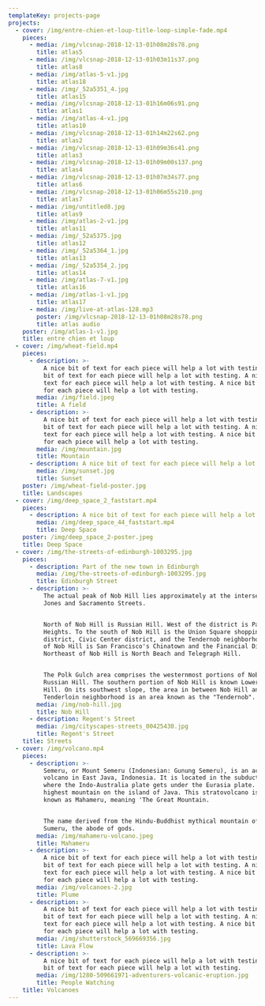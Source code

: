 ```yaml
---
templateKey: projects-page
projects:
  - cover: /img/entre-chien-et-loup-title-loop-simple-fade.mp4
    pieces:
      - media: /img/vlcsnap-2018-12-13-01h08m28s78.png
        title: atlas5
      - media: /img/vlcsnap-2018-12-13-01h03m11s37.png
        title: atlas8
      - media: /img/atlas-5-v1.jpg
        title: atlas18
      - media: /img/_52a5351_4.jpg
        title: atlas15
      - media: /img/vlcsnap-2018-12-13-01h16m06s91.png
        title: atlas1
      - media: /img/atlas-4-v1.jpg
        title: atlas10
      - media: /img/vlcsnap-2018-12-13-01h14m22s62.png
        title: atlas2
      - media: /img/vlcsnap-2018-12-13-01h09m36s41.png
        title: atlas3
      - media: /img/vlcsnap-2018-12-13-01h09m00s137.png
        title: atlas4
      - media: /img/vlcsnap-2018-12-13-01h07m34s77.png
        title: atlas6
      - media: /img/vlcsnap-2018-12-13-01h06m55s210.png
        title: atlas7
      - media: /img/untitled8.jpg
        title: atlas9
      - media: /img/atlas-2-v1.jpg
        title: atlas11
      - media: /img/_52a5375.jpg
        title: atlas12
      - media: /img/_52a5364_1.jpg
        title: atlas13
      - media: /img/_52a5354_2.jpg
        title: atlas14
      - media: /img/atlas-7-v1.jpg
        title: atlas16
      - media: /img/atlas-1-v1.jpg
        title: atlas17
      - media: /img/live-at-atlas-128.mp3
        poster: /img/vlcsnap-2018-12-13-01h08m28s78.png
        title: atlas audio
    poster: /img/atlas-1-v1.jpg
    title: entre chien et loup
  - cover: /img/wheat-field.mp4
    pieces:
      - description: >-
          A nice bit of text for each piece will help a lot with testing. A nice
          bit of text for each piece will help a lot with testing. A nice bit of
          text for each piece will help a lot with testing. A nice bit of text
          for each piece will help a lot with testing.
        media: /img/field.jpeg
        title: A field
      - description: >-
          A nice bit of text for each piece will help a lot with testing. A nice
          bit of text for each piece will help a lot with testing. A nice bit of
          text for each piece will help a lot with testing. A nice bit of text
          for each piece will help a lot with testing.
        media: /img/mountain.jpg
        title: Mountain
      - description: A nice bit of text for each piece will help a lot with testing.
        media: /img/sunset.jpg
        title: Sunset
    poster: /img/wheat-field-poster.jpg
    title: Landscapes
  - cover: /img/deep_space_2_faststart.mp4
    pieces:
      - description: A nice bit of text for each piece will help a lot with testing.
        media: /img/deep_space_44_faststart.mp4
        title: Deep Space
    poster: /img/deep_space_2-poster.jpeg
    title: Deep Space
  - cover: /img/the-streets-of-edinburgh-1003295.jpg
    pieces:
      - description: Part of the new town in Edinburgh
        media: /img/the-streets-of-edinburgh-1003295.jpg
        title: Edinburgh Street
      - description: >-
          The actual peak of Nob Hill lies approximately at the intersection of
          Jones and Sacramento Streets.


          North of Nob Hill is Russian Hill. West of the district is Pacific
          Heights. To the south of Nob Hill is the Union Square shopping
          district, Civic Center district, and the Tendernob neighborhood. East
          of Nob Hill is San Francisco's Chinatown and the Financial District.
          Northeast of Nob Hill is North Beach and Telegraph Hill.


          The Polk Gulch area comprises the westernmost portions of Nob Hill and
          Russian Hill. The southern portion of Nob Hill is known Lower Nob
          Hill. On its southwest slope, the area in between Nob Hill and the
          Tenderloin neighborhood is an area known as the "Tendernob".
        media: /img/nob-hill.jpg
        title: Nob Hill
      - description: Regent's Street
        media: /img/cityscapes-streets_00425430.jpg
        title: Regent's Street
    title: Streets
  - cover: /img/volcano.mp4
    pieces:
      - description: >-
          Semeru, or Mount Semeru (Indonesian: Gunung Semeru), is an active
          volcano in East Java, Indonesia. It is located in the subduction zone,
          where the Indo-Australia plate gets under the Eurasia plate. It is the
          highest mountain on the island of Java. This stratovolcano is also
          known as Mahameru, meaning 'The Great Mountain.


          The name derived from the Hindu-Buddhist mythical mountain of Meru or
          Sumeru, the abode of gods.
        media: /img/mahameru-volcano.jpeg
        title: Mahameru
      - description: >-
          A nice bit of text for each piece will help a lot with testing. A nice
          bit of text for each piece will help a lot with testing. A nice bit of
          text for each piece will help a lot with testing. A nice bit of text
          for each piece will help a lot with testing.
        media: /img/volcanoes-2.jpg
        title: Plume
      - description: >-
          A nice bit of text for each piece will help a lot with testing. A nice
          bit of text for each piece will help a lot with testing. A nice bit of
          text for each piece will help a lot with testing. A nice bit of text
          for each piece will help a lot with testing.
        media: /img/shutterstock_569669356.jpg
        title: Lava Flow
      - description: >-
          A nice bit of text for each piece will help a lot with testing. A nice
          bit of text for each piece will help a lot with testing.
        media: /img/1280-509661971-adventurers-volcanic-eruption.jpg
        title: People Watching
    title: Volcanoes
---
```


